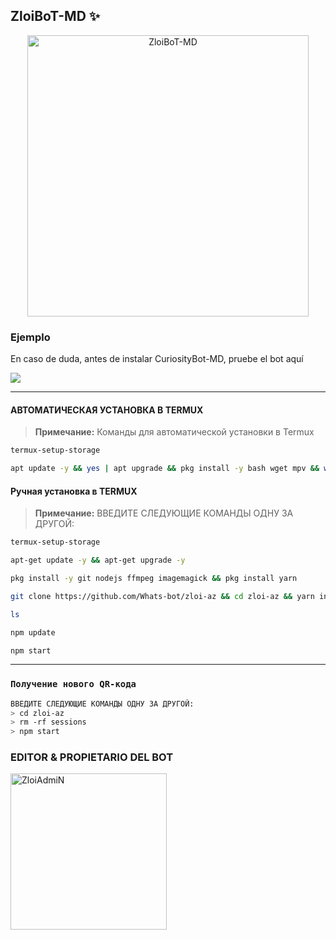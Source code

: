 ## ZloiBoT-MD ✨

<p align="center">
<img src="https://imageup.ru/img86/4691260/ava.jpg" alt="ZloiBoT-MD" width="450"/>
</p>



### Ejemplo 
En caso de duda, antes de instalar CuriosityBot-MD, pruebe el bot aquí

<a href="https://chat.whatsapp.com/FQ4gui0wUTO94zgP2YUbsH">
  <img src="https://img.shields.io/badge/ZloiBoT-0a0a0a?style=for-the-badge&logo=whatsapp&logoColor=white">
</a>

***



#### АВТОМАТИЧЕСКАЯ УСТАНОВКА В TERMUX

> **Примечание:** Команды для автоматической установки в Termux  
```bash
termux-setup-storage
```
```bash
apt update -y && yes | apt upgrade && pkg install -y bash wget mpv && wget -O - https://raw.githubusercontent.com/Whats-bot/zloi-az/master/curiosity.sh | bash
```

#### Ручная установка в TERMUX

> **Примечание:** ВВЕДИТЕ СЛЕДУЮЩИЕ КОМАНДЫ ОДНУ ЗА ДРУГОЙ:
```bash
termux-setup-storage
```

```bash
apt-get update -y && apt-get upgrade -y
```

```bash
pkg install -y git nodejs ffmpeg imagemagick && pkg install yarn
```

```bash
git clone https://github.com/Whats-bot/zloi-az && cd zloi-az && yarn install && npm install
```

```bash
ls
```
```bash
npm update
```

```bash
npm start
```



***

### `Получение нового QR-кода`
```bash
ВВЕДИТЕ СЛЕДУЮЩИЕ КОМАНДЫ ОДНУ ЗА ДРУГОЙ:
> cd zloi-az
> rm -rf sessions
> npm start
```

### EDITOR & PROPIETARIO DEL BOT
<a href="https://github.com/Whats-bot"><img src="https://imageup.ru/img86/4690319/photo_2024-01-05_13-24-46.jpg" width="250" height="250" alt="ZloiAdmiN"/></a>

